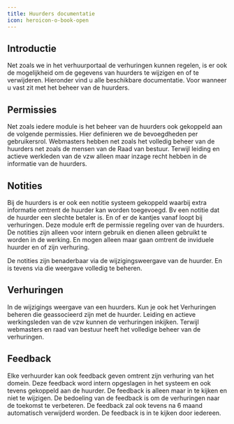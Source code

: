 ```yaml
---
title: Huurders documentatie 
icon: heroicon-o-book-open
---
```


## Introductie

Net zoals we in het verhuurportaal de verhuringen kunnen regelen, is er ook de mogelijkheid om de gegevens van huurders te wijzigen en of te verwijderen. Hieronder vind u alle beschikbare documentatie. 
Voor wanneer u vast zit met het beheer van de huurders.

## Permissies

Net zoals iedere module is het beheer van de huurders ook gekoppeld aan de volgende permissies. Hier definieren we de bevoegdheden per gebruikersrol. 
Webmasters hebben net zoals het volledig beheer van de huurders net zoals de mensen van de Raad van bestuur. 
Terwijl leiding en actieve werkleden van de vzw alleen maar inzage recht hebben in de informatie van de huurders.

## Notities 

Bij de huurders is er ook een notitie systeem gekoppeld waarbij extra informatie omtrent de huurder kan worden toegevoegd. Bv een notitie dat de huurder een slechte betaler is.
En of er de kantjes vanaf loopt bij verhuringen. Deze module erft de permissie regeling over van de huurders. De notities zijn alleen voor intern gebruik en dienen alleen gebruikt te worden in de werking. 
En mogen alleen maar gaan omtrent de inviduele huurder en of zijn verhuring. 

De notities zijn benaderbaar via de wijzigingsweergave van de huurder. En is tevens via die weergave volledig te beheren.

## Verhuringen 

In de wijzigings weergave van een huurders. Kun je ook het Verhuringen beheren die geassocieerd zijn met de huurder. 
Leiding en actieve werkingsleden van de vzw kunnen de verhuringen inkijken. Terwijl webmasters en raad van bestuur heeft het volledige beheer van de verhuringen. 

## Feedback

Elke verhuurder kan ook feedback geven omtrent zijn verhuring van het domein. Deze feedback word intern opgeslagen in het systeem en ook tevens gekoppeld aan de huurder. 
De feedback is alleen maar in te kijken en niet te wijzigen. De bedoeling van de feedback is om de verhuringen naar de toekomst te verbeteren. De feedback zal ook tevens na 6 maand automatisch verwijderd worden. 
De feedback is in te kijken door iedereen. 
